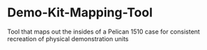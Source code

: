 # Demo-Kit-Mapping-Tool
Tool that maps out the insides of a Pelican 1510 case for consistent recreation of physical demonstration units
